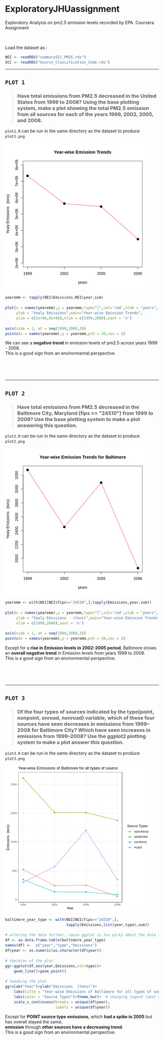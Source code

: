 # ExploratoryJHUassignment
Exploratory Analysis on pm2.5 emission levels recorded by EPA. Coursera Assignment<br><br><br>

Load the dataset as : 

```R
NEI <- readRDS("summarySCC_PM25.rds")
SCC <- readRDS("Source_Classification_Code.rds")
```


-----
## `PLOT 1`

> ### Have total emissions from PM2.5 decreased in the United States from 1999 to 2008? Using the base plotting system, make a plot showing the total PM2.5 emission from all sources for each of the years 1999, 2002, 2005, and 2008.

`plot1.R` can be run in the same directory as the dataset to produce `plot1.png`

![plot1.png](plot1.png)

```R
yearemm <- tapply(NEI$Emissions,NEI$year,sum)

plot(x = names(yearemm),y = yearemm,type="l",col='red',xlab = "years",
     ylab = "Yealy Emissions",main="Year-wise Emission Trends",
     ylim = c(2e+06,8e+06),xlim = c(1999,2008),xaxt = 'n')
     
axis(side = 1, at = seq(1999,2008,3))
points(x = names(yearemm),y = yearemm,pch = 20,cex = 2)
```

We can see a **negative trend** in emission levels of pm2.5 across years 1999 - 2008.  
This is a good sign from an environmental perspective.

<br><br><br>

---
## `PLOT 2`

> ### Have total emissions from PM2.5 decreased in the Baltimore City, Maryland (fips == "24510") from 1999 to 2008? Use the base plotting system to make a plot answering this question.

`plot2.R` can be run in the same directory as the dataset to produce `plot2.png`

![plot2.png](plot2.png)

```R
yearemm <- with(NEI[NEI$fips=="24510",],tapply(Emissions,year,sum))

plot(x = names(yearemm),y = yearemm,type="l",col='red',xlab = "years",
     ylab = "Yealy Emissions   (tons)",main="Year-wise Emission Trends for Baltimore",
     xlim = c(1999,2008),xaxt = 'n')

axis(side = 1, at = seq(1999,2008,3))
points(x = names(yearemm),y = yearemm,pch = 20,cex = 2)
```

Except for a **rise in Emission levels in 2002-2005 period**, Baltimore shows an **overall negative trend** in Emission levels from years 1999 to 2008.  
This is a good sign from an environmental perspective.

<br><br><br>

---
## `PLOT 3`

> ### Of the four types of sources indicated by the type(point, nonpoint, onroad, nonroad) variable, which of these four sources have seen decreases in emissions from 1999–2008 for Baltimore City? Which have seen increases in emissions from 1999–2008? Use the ggplot2 plotting system to make a plot answer this question.
 
`plot3.R` can be run in the same directory as the dataset to produce `plot3.png`

![plot3.png](plot3.png)

```R
baltimore_year_type <- with(NEI[NEI$fips=="24510",],
                            tapply(Emissions,list(year,type),sum))
                            
# altering the data further, cause ggplot is too picky about the data format.
df <- as.data.frame.table(baltimore_year_type)
names(df) <-  c("year","type","Emissions")
df$year <- as.numeric(as.character(df$year))

# skeleton of the plot
gg<-ggplot(df,aes(year,Emissions,col=type))+
    geom_line()+geom_point()

# tweaking the plot
gg+xlab("Year")+ylab("Emissions  (tons)")+
    labs(title = "Year-wise Emissions of Baltimore for all types of source")+
    labs(color = "Source Types")+theme_bw()+  # changing legend label and overall theme
    scale_x_continuous(breaks = unique(df$year),
                       labels = unique(df$year))
```

Except for **POINT source type emissions**, which **had a spike in 2005** but has overall stayed the same,  
**emission** through **other sources have a decreasing trend**.  
This is a good sign from an environmental perspective.
